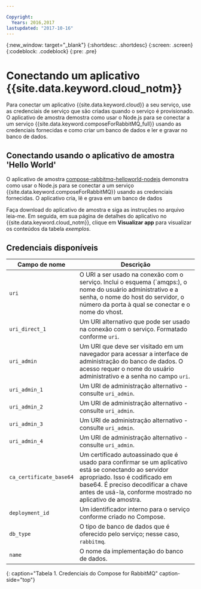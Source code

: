 ```yaml
---

Copyright:
  Years: 2016,2017
lastupdated: "2017-10-16"
---
```


{:new_window: target="_blank"}
{:shortdesc: .shortdesc}
{:screen: .screen}
{:codeblock: .codeblock}
{:pre: .pre}

# Conectando um aplicativo {{site.data.keyword.cloud_notm}}

Para conectar um aplicativo {{site.data.keyword.cloud}} a seu serviço, use as credenciais de serviço que são criadas quando o serviço é provisionado. O aplicativo de amostra demostra como usar o Node.js para se conectar a um serviço {{site.data.keyword.composeForRabbitMQ_full}} usando as credenciais fornecidas e como criar um banco de dados e ler e gravar no banco de dados.

## Conectando usando o aplicativo de amostra 'Hello World'

O aplicativo de amostra [compose-rabbitmq-helloworld-nodejs](https://github.com/IBM-Bluemix/compose-rabbitmq-helloworld-nodejs) demonstra como usar o Node.js para se conectar a um serviço {{site.data.keyword.composeForRabbitMQ}} usando as credenciais fornecidas. O aplicativo cria, lê e grava em um banco de dados

Faça download do aplicativo de amostra e siga as instruções no arquivo leia-me. Em seguida, em sua página de detalhes do aplicativo no {{site.data.keyword.cloud_notm}}, clique em **Visualizar app** para visualizar os conteúdos da tabela *exemplos*.

## Credenciais disponíveis

Campo de nome|Descrição
----------|-----------
`uri`|O URI a ser usado na conexão com o serviço. Inclui o esquema (`amqps:), o nome do usuário administrativo e a senha, o nome do host do servidor, o número da porta à qual se conectar e o nome do vhost.
`uri_direct_1`|Um URI alternativo que pode ser usado na conexão com o serviço. Formatado conforme `uri`.
`uri_admin`|Um URI que deve ser visitado em um navegador para acessar a interface de administração do banco de dados. O acesso requer o nome do usuário administrativo e a senha no campo `uri`.
`uri_admin_1`|Um URI de administração alternativo - consulte `uri_admin`.
`uri_admin_2`|Um URI de administração alternativo - consulte `uri_admin`.
`uri_admin_3`|Um URI de administração alternativo - consulte `uri_admin`.
`uri_admin_4`|Um URI de administração alternativo - consulte `uri_admin`.
`ca_certificate_base64`|Um certificado autoassinado que é usado para confirmar se um aplicativo está se conectando ao servidor apropriado. Isso é codificado em base64. É preciso decodificar a chave antes de usá-la, conforme mostrado no aplicativo de amostra.
`deployment_id`|Um identificador interno para o serviço conforme criado no Compose.
`db_type`|O tipo de banco de dados que é oferecido pelo serviço; nesse caso, `rabbitmq`.
`name`|O nome da implementação do banco de dados.
{: caption="Tabela 1. Credenciais do Compose for RabbitMQ" caption-side="top"}
